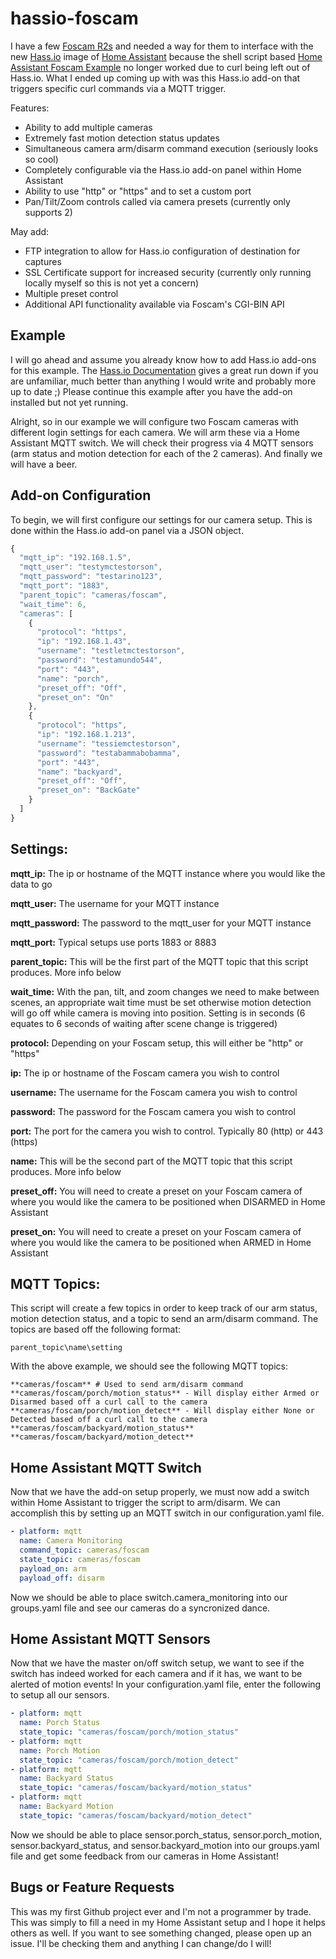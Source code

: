 # hassio-foscam

I have a few [Foscam R2s](http://amzn.to/2rtIE4G) and needed a way for them to interface with the new [Hass.io](https://home-assistant.io/hassio) image of [Home Assistant](https://home-assistant.io/) because the shell script based [Home Assistant Foscam Example](https://home-assistant.io/cookbook/foscam_away_mode_PTZ/) no longer worked due to curl being left out of Hass.io. What I ended up coming up with was this Hass.io add-on that triggers specific curl commands via a MQTT trigger.

Features:

* Ability to add multiple cameras
* Extremely fast motion detection status updates
* Simultaneous camera arm/disarm command execution (seriously looks so cool)
* Completely configurable via the Hass.io add-on panel within Home Assistant
* Ability to use "http" or "https" and to set a custom port
* Pan/Tilt/Zoom controls called via camera presets (currently only supports 2)

May add:

* FTP integration to allow for Hass.io configuration of destination for captures
* SSL Certificate support for increased security (currently only running locally myself so this is not yet a concern)
* Multiple preset control
* Additional API functionality available via Foscam's CGI-BIN API

Example
-------

I will go ahead and assume you already know how to add Hass.io add-ons for this example. The [Hass.io Documentation](https://home-assistant.io/hassio) gives a great run down if you are unfamiliar, much better than anything I would write and probably more up to date ;) Please continue this example after you have the add-on installed but not yet running.

Alright, so in our example we will configure two Foscam cameras with different login settings for each camera. We will arm these via a Home Assistant MQTT switch. We will check their progress via 4 MQTT sensors (arm status and motion detection for each of the 2 cameras). And finally we will have a beer.

Add-on Configuration
--------------------

To begin, we will first configure our settings for our camera setup. This is done within the Hass.io add-on panel via a JSON object.

```javascript
{
  "mqtt_ip": "192.168.1.5",
  "mqtt_user": "testymctestorson",
  "mqtt_password": "testarino123",
  "mqtt_port": "1883",
  "parent_topic": "cameras/foscam",
  "wait_time": 6,
  "cameras": [
    {
      "protocol": "https",
      "ip": "192.168.1.43",
      "username": "testletmctestorson",
      "password": "testamundo544",
      "port": "443",
      "name": "porch",
      "preset_off": "Off",
      "preset_on": "On"
    },
    {
      "protocol": "https",
      "ip": "192.168.1.213",
      "username": "tessiemctestorson",
      "password": "testabammabobamma",
      "port": "443",
      "name": "backyard",
      "preset_off": "Off",
      "preset_on": "BackGate"
    }
  ]
}
```

Settings:
---------

**mqtt_ip:** The ip or hostname of the MQTT instance where you would like the data to go

**mqtt_user:** The username for your MQTT instance

**mqtt_password:** The password to the mqtt_user for your MQTT instance

**mqtt_port:** Typical setups use ports 1883 or 8883

**parent_topic:** This will be the first part of the MQTT topic that this script produces. More info below

**wait_time:** With the pan, tilt, and zoom changes we need to make between scenes, an appropriate wait time must be set otherwise motion detection will go off while camera is moving into position. Setting is in seconds (6 equates to 6 seconds of waiting after scene change is triggered)

**protocol:** Depending on your Foscam setup, this will either be "http" or "https"

**ip:** The ip or hostname of the Foscam camera you wish to control

**username:** The username for the Foscam camera you wish to control

**password:** The password for the Foscam camera you wish to control

**port:** The port for the camera you wish to control. Typically 80 (http) or 443 (https)

**name:** This will be the second part of the MQTT topic that this script produces. More info below

**preset_off:** You will need to create a preset on your Foscam camera of where you would like the camera to be positioned when DISARMED in Home Assistant

**preset_on:** You will need to create a preset on your Foscam camera of where you would like the camera to be positioned when ARMED in Home Assistant

MQTT Topics:
------------

This script will create a few topics in order to keep track of our arm status, motion detection status, and a topic to send an arm/disarm command. The topics are based off the following format:

```
parent_topic\name\setting
```

With the above example, we should see the following MQTT topics:

```
**cameras/foscam** # Used to send arm/disarm command
**cameras/foscam/porch/motion_status** - Will display either Armed or Disarmed based off a curl call to the camera
**cameras/foscam/porch/motion_detect** - Will display either None or Detected based off a curl call to the camera
**cameras/foscam/backyard/motion_status**
**cameras/foscam/backyard/motion_detect**
```

Home Assistant MQTT Switch
--------------------------

Now that we have the add-on setup properly, we must now add a switch within Home Assistant to trigger the script to arm/disarm. We can accomplish this by setting up an MQTT switch in our configuration.yaml file.

```yaml
- platform: mqtt
  name: Camera Monitoring
  command_topic: cameras/foscam
  state_topic: cameras/foscam
  payload_on: arm
  payload_off: disarm
```

Now we should be able to place switch.camera_monitoring into our groups.yaml file and see our cameras do a syncronized dance.

Home Assistant MQTT Sensors
---------------------------

Now that we have the master on/off switch setup, we want to see if the switch has indeed worked for each camera and if it has, we want to be alerted of motion events! In your configuration.yaml file, enter the following to setup all our sensors.

```yaml
- platform: mqtt
  name: Porch Status
  state_topic: "cameras/foscam/porch/motion_status"
- platform: mqtt
  name: Porch Motion
  state_topic: "cameras/foscam/porch/motion_detect"
- platform: mqtt
  name: Backyard Status
  state_topic: "cameras/foscam/backyard/motion_status"
- platform: mqtt
  name: Backyard Motion
  state_topic: "cameras/foscam/backyard/motion_detect"
```

Now we should be able to place sensor.porch_status, sensor.porch_motion, sensor.backyard_status, and sensor.backyard_motion into our groups.yaml file and get some feedback from our cameras in Home Assistant!

Bugs or Feature Requests
------------------------

This was my first Github project ever and I'm not a programmer by trade. This was simply to fill a need in my Home Assistant setup and I hope it helps others as well. If you want to see something changed, please open up an issue. I'll be checking them and anything I can change/do I will!

